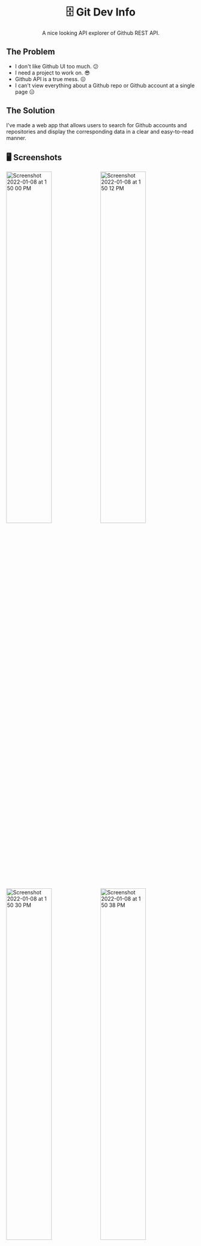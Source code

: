<h1 align="center">🗄 Git Dev Info</h1>

<p align="center">A nice looking API explorer of Github REST API.</p>

## The Problem

- I don't like Github UI too much. 😕
- I need a project to work on. 😎
- Github API is a true mess. 😖
- I can't view everything about a Github repo or Github account at a single page 😑

## The Solution

I've made a web app that allows users to search for Github accounts and repositories and display the corresponding data in a clear and easy-to-read manner.

## 🖥 Screenshots

<div>

<img width="49%" alt="Screenshot 2022-01-08 at 1 50 00 PM" src="https://user-images.githubusercontent.com/64565584/148633290-2908d3e2-975c-46f0-9f66-8804789c5c8c.png">
<img width="49%" alt="Screenshot 2022-01-08 at 1 50 12 PM" src="https://user-images.githubusercontent.com/64565584/148633289-41202feb-23bb-4ad1-875f-f74769d87c65.png">
<img width="49%" alt="Screenshot 2022-01-08 at 1 50 30 PM" src="https://user-images.githubusercontent.com/64565584/148633287-6570ba17-4d5c-4b1f-abd6-d0b7543fe6cd.png">
<img width="49%" alt="Screenshot 2022-01-08 at 1 50 38 PM" src="https://user-images.githubusercontent.com/64565584/148633283-1f980d68-a589-46c3-bd23-d243d835ace6.png">
<img width="49%" alt="Screenshot 2022-01-08 at 1 50 47 PM" src="https://user-images.githubusercontent.com/64565584/148633282-00d03e0d-6399-4f9f-a9c9-fa728f825a8d.png">
<img width="49%" alt="Screenshot 2022-01-08 at 1 50 57 PM" src="https://user-images.githubusercontent.com/64565584/148633280-7fb418a2-c52c-4232-93d4-632d7d7e5aea.png">
<img width="49%" alt="Screenshot 2022-01-08 at 1 51 06 PM" src="https://user-images.githubusercontent.com/64565584/148633278-2538d13e-b2fa-4cc4-9af4-15addd56f8d3.png">
<img width="49%" alt="Screenshot 2022-02-02 at 6 01 16 AM" src="https://user-images.githubusercontent.com/64565584/152058858-8742c961-3027-4649-8cb1-7b4e2f1e056e.png">

  
</div>

## 🔬 Technologies Used 

![skills](https://img.shields.io/badge/-JAVASCRIPT-FF0000?style=for-the-badge&logo=javascript&logoColor=white&color=red)
![skills](https://img.shields.io/badge/-HTML-FF0000?style=for-the-badge&logo=html5&logoColor=white&color=green)!
![skills](https://img.shields.io/badge/-CSS-FF0000?style=for-the-badge&logo=css3&logoColor=white&color=blue)
![skills](https://img.shields.io/badge/-TAILWIND_CSS-FF0000?style=for-the-badge&logo=tailwindcss&logoColor=white&color=22D3EE)
![skills](https://img.shields.io/badge/-REACT_JS-FF0000?style=for-the-badge&logo=react&logoColor=white&color=38BDF8)
![skills](https://img.shields.io/badge/-FIGMA-FF0000?style=for-the-badge&logo=figma&logoColor=white&color=red)

## ⌨️ Setup

If you want to run the website on your local machine:
1. Clone the repository: `git clone https://github.com/melvinchia3636/gitinfo`
2. Install all required dependencies using `npm install`
3. Create a `.env` file in the project root folder and put your github API key inside: `REACT_APP_API_KEY = 'YOUR_API_KEY'`
4. Run `npm start` and you're good to go.

## 📈 Status

This project is still under development, new features are being added constantly. If any bugs are found, please file an issue here, and I'll resolve it ASAP.

## 💡 Inspirations 

This project was inspired by Allicodes' ![Git-Find](https://github.com/alli-Codes/Git-find) project, which allows users to search for relevant information about any Github account as part of the **#31daysofdevelopment** event.
 
## 📄 License

Copyright © 2022 Melvin Chia<br/>
Licensed under MIT.
